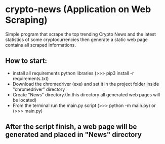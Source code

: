 # crypto-news (Application on Web Scraping)

Simple program that scrape the top trending Crypto News and the latest statistics of some cryptocurrencies then generate a static web page contains all scraped informations.

## How to start:
  - install all requirements python libraries (>>> pip3 install -r requirements.txt)
  - Download the chromedriver (exe) and set it in the project folder inside "chromedriver" directory
  - Create "News" directory.(In this directory all generated web pages will be located) 
  - From the terminal run the main.py script (>>> python -m main.py) or (>>> main.py)

## After the script finish, a web page will be generated and placed in "News" directory 
